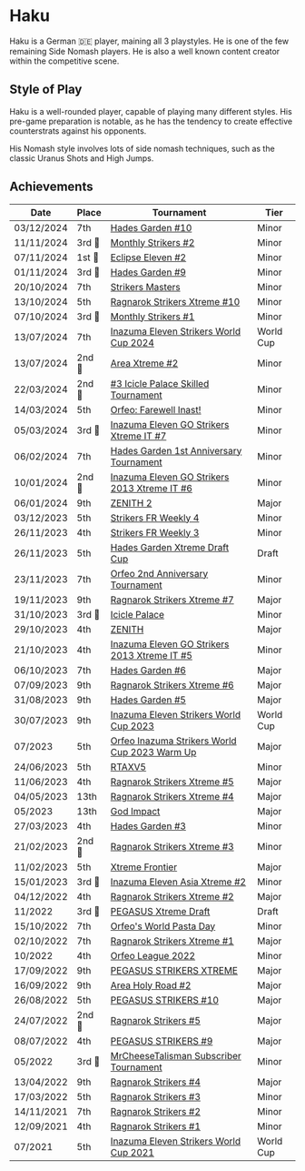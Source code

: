 # Haku

Haku is a German :de: player, maining all 3 playstyles. 
He is one of the few remaining Side Nomash players.
He is also a well known content creator within the competitive scene.

## Style of Play

Haku is a well-rounded player, capable of playing many different styles. 
His pre-game preparation is notable, as he has the tendency to create effective counterstrats
against his opponents.

His Nomash style involves lots of side nomash techniques, such as the classic Uranus Shots and High Jumps.

## Achievements

| Date | Place | Tournament | Tier |
| - | - | - | - |
| 03/12/2024 | 7th | [Hades Garden #10](../../tournaments/hg/hg10.md) | Minor |
| 11/11/2024 |3rd :3rd_place_medal:| [Monthly Strikers #2](../../tournaments/monthly/monthly2.md) | Minor |
| 07/11/2024 |1st :1st_place_medal:| [Eclipse Eleven #2](../../tournaments/misc/eclipse2.md) | Minor |
| 01/11/2024 |3rd :3rd_place_medal:| [Hades Garden #9](../../tournaments/hg/hg9.md) | Minor |
| 20/10/2024 | 7th |[Strikers Masters](../../tournaments/misc/masters.md) | Minor |
| 13/10/2024 | 5th | [Ragnarok Strikers Xtreme #10](../../tournaments/ragna/ragnax10.md) | Minor |
| 07/10/2024 |3rd :3rd_place_medal:| [Monthly Strikers #1](../../tournaments/misc/monthly1.md) | Minor |
| 13/07/2024 | 7th | [Inazuma Eleven Strikers World Cup 2024](../../tournaments/worldcup24.md) | World Cup |
| 13/07/2024 |2nd :2nd_place_medal:| [Area Xtreme #2](../../tournaments/area/areax2.md) | Minor |
| 22/03/2024 |2nd :2nd_place_medal:|[#3 Icicle Palace Skilled Tournament](../../tournaments/icicle/icicle3.md) | Minor |
| 14/03/2024 | 5th |[Orfeo: Farewell Inast!](../../tournaments/orfeo/orfeofarewell.md) | Minor |
| 05/03/2024 |3rd :3rd_place_medal:|[Inazuma Eleven GO Strikers Xtreme IT #7](../../tournaments/italia/it7.md) | Minor |
| 06/02/2024 | 7th | [Hades Garden 1st Anniversary Tournament](../../tournaments/hg/hganni.md) | Minor |
| 10/01/2024 |2nd :2nd_place_medal:| [Inazuma Eleven GO Strikers 2013 Xtreme IT #6](../../tournaments/italia/it6.md) | Minor |
| 06/01/2024 | 9th | [ZENITH 2](../../tournaments/misc/zenith2.md) | Major |
| 03/12/2023 | 5th |[Strikers FR Weekly 4](../../tournaments/weeklies/weekly4.md) | Minor |
| 26/11/2023 | 4th | [Strikers FR Weekly 3](../../tournaments/weeklies/weekly3.md.md) | Minor |
| 26/11/2023 | 5th | [Hades Garden Xtreme Draft Cup](../../tournaments/draft/hgdraftx.md) | Draft | 
| 23/11/2023 | 7th |[Orfeo 2nd Anniversary Tournament](../../tournaments/orfeo/orfeoanni.md) | Minor |
| 19/11/2023 | 9th | [Ragnarok Strikers Xtreme #7](../../tournaments/ragna/ragnax7.md) | Major |
| 31/10/2023 |3rd :3rd_place_medal:| [Icicle Palace](../../tournaments/misc/icicle.md) | Minor |
| 29/10/2023 | 4th | [ZENITH](../../tournaments/misc/zenith1.md) | Major |
| 21/10/2023 | 4th | [Inazuma Eleven GO Strikers 2013 Xtreme IT #5](../../tournaments/italia/it5.md) | Minor |
| 06/10/2023 | 7th | [Hades Garden #6](../../tournaments/hg/hg6.md) | Major |
| 07/09/2023 | 9th | [Ragnarok Strikers Xtreme #6](../../tournaments/ragna/ragnax6.md) | Major |
| 31/08/2023 | 9th | [Hades Garden #5](../../tournaments/hg/hg5.md) | Major |
| 30/07/2023 | 9th | [Inazuma Eleven Strikers World Cup 2023](../../tournaments/worldcup23.md) | World Cup |
| 07/2023 | 5th | [Orfeo Inazuma Strikers World Cup 2023 Warm Up](../../tournaments/orfeo/orfeowc.md) | Major |
| 24/06/2023 | 5th | [RTAXV5](../../tournaments/rtaxv/rtaxv5.md) | Minor |
| 11/06/2023 | 4th | [Ragnarok Strikers Xtreme #5](../../tournaments/ragna/ragnax5.md) | Major |
| 04/05/2023 | 13th | [Ragnarok Strikers Xtreme #4](../../tournaments/ragna/ragnax4.md) | Major |
| 05/2023 | 13th | [God Impact](../../tournaments/misc/godimpact.md) | Major |
| 27/03/2023 | 4th | [Hades Garden #3](../../tournaments/hg/hg3.md) | Minor |
| 21/02/2023 |2nd :2nd_place_medal: | [Ragnarok Strikers Xtreme #3](../../tournaments/ragna/ragnax3.md) | Minor |
| 11/02/2023 | 5th | [Xtreme Frontier](../../tournaments/sf/xf.md) | Major |
| 15/01/2023 |3rd :3rd_place_medal: | [Inazuma Eleven Asia Xtreme #2](../../tournaments/asia/asiax2.md) | Minor |
| 04/12/2022 | 4th | [Ragnarok Strikers Xtreme #2](../../tournaments/ragna/ragnax2.md) | Major |
| 11/2022 |3rd :3rd_place_medal: | [PEGASUS Xtreme Draft](../../tournaments/draft/pegasusdraft.md) | Draft | 
| 15/10/2022 | 7th | [Orfeo's World Pasta Day](../../tournaments/orfeo/orfeopasta.md) | Minor |
| 02/10/2022 | 7th | [Ragnarok Strikers Xtreme #1](../../tournaments/ragna/ragnax1.md) | Major |
| 10/2022 | 4th | [Orfeo League 2022](../../tournaments/orfeo/orfeoleague.md) | Minor | 
| 17/09/2022 | 9th | [PEGASUS STRIKERS XTREME](../../tournaments/pegasus/pegasusx.md) | Major |
| 16/09/2022 | 9th | [Area Holy Road #2](../../tournaments/area/holyroad2.md) | Major |
| 26/08/2022 | 5th | [PEGASUS STRIKERS #10](../../tournaments/pegasus/pegasus10.md) | Major | 
| 24/07/2022 |2nd :2nd_place_medal: | [Ragnarok Strikers #5](../../tournaments/ragna/ragna5.md) | Major |
| 08/07/2022 | 4th | [PEGASUS STRIKERS #9](../../tournaments/pegasus/pegasus9.md) | Major |
| 05/2022 |3rd :3rd_place_medal: | [MrCheeseTalisman Subscriber Tournament](../../tournaments/misc/cheesesub.md) | Minor |
| 13/04/2022 | 9th | [Ragnarok Strikers #4](../../tournaments/ragna/ragna4.md) | Major |
| 17/03/2022 | 5th | [Ragnarok Strikers #3](../../tournaments/ragna/ragna3.md) | Minor |
| 14/11/2021 | 7th | [Ragnarok Strikers #2](../../tournaments/ragna/ragna2.md) | Minor |
| 12/09/2021 | 4th | [Ragnarok Strikers #1](../../tournaments/ragna/ragna1.md) | Minor |
| 07/2021 | 5th | [Inazuma Eleven Strikers World Cup 2021](../../tournaments/worldcup21.md) | World Cup |
